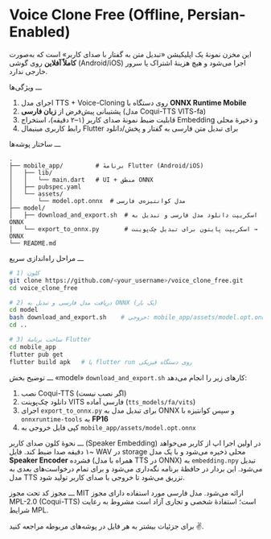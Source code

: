 Voice Clone Free (Offline, Persian-Enabled)
===========================================

این مخزن نمونهٔ یک اپلیکیشن «تبدیل متن به گفتار با صدای کاربر» است که به‌صورت **کاملاً آفلاین** روی گوشی (Android/iOS) اجرا می‌شود و هیچ هزینهٔ اشتراک یا سرور خارجی ندارد.

ـــ ویژگی‌ها
1. اجرای مدل TTS + Voice-Cloning روی دستگاه با **ONNX Runtime Mobile**
2. پشتیبانی پیش‌فرض از **زبان فارسی** (مدل Coqui-TTS VITS-fa)
3. قابلیت ضبط نمونهٔ صدای کاربر (۱–۲ دقیقه)، استخراج Embedding و ذخیرهٔ محلی
4. رابط کاربری مینیمال Flutter برای تبدیل متن فارسی به گفتار و پخش/دانلود

ـــ ساختار پوشه‌ها
```
.
├── mobile_app/         # برنامهٔ Flutter (Android/iOS)
│   ├── lib/
│   │   └── main.dart   # UI + منطق ONNX
│   ├── pubspec.yaml
│   └── assets/
│       └── model.opt.onnx  # مدل کوانتیزه‌ی فارسی
├── model/
│   ├── download_and_export.sh  # اسکریپت دانلود مدل فارسی و تبدیل به ONNX
│   └── export_to_onnx.py       # اسکریپت پایتون برای تبدیل چک‌پوینت → ONNX
└── README.md
```

ـــ مراحل راه‌اندازی سریع
```bash
# 1) کلون
git clone https://github.com/<your_username>/voice_clone_free.git
cd voice_clone_free

# 2) دریافت مدل فارسی و تبدیل به ONNX (یک بار)
cd model
bash download_and_export.sh    # خروجی: mobile_app/assets/model.opt.onnx
cd ..

# 3) ساخت برنامهٔ Flutter
cd mobile_app
flutter pub get
flutter build apk   # یا flutter run روی دستگاه فیزیکی
```

ـــ توضیح بخش «model»
`download_and_export.sh` کارهای زیر را انجام می‌دهد:
1. نصب Coqui-TTS (اگر نصب نیست)
2. دانلود چک‌پوینت VITS فارسی آماده (`tts_models/fa/vits`) 
3. اجرای `export_to_onnx.py` برای تبدیل مدل به ONNX و سپس کوانتیزه با `onnxruntime-tools` به **FP16**
4. کپی فایل خروجی به `mobile_app/assets/model.opt.onnx`

ـــ نحوهٔ کلون صدای کاربر (Speaker Embedding)
در اولین اجرا اپ از کاربر می‌خواهد ~۱ دقیقه صدا ضبط کند. فایل WAV در storage محلی ذخیره می‌شود و با یک مدل **Speaker Encoder** فشرده (همراه با مدل TTS در ONNX) به `embedding.npy` تبدیل می‌شود. این بردار در حافظهٔ برنامه نگه‌داری می‌شود و برای تمام درخواست‌های بعدی به مدل TTS تزریق می‌شود تا خروجی با صدای کاربر تولید شود.

ـــ مجوز
کد تحت مجوز MIT ارائه می‌شود. مدل فارسی مورد استفاده دارای مجوز MPL-2.0 (Coqui-TTS) است؛ استفادهٔ شخصی و تجاری آزاد است مشروط به رعایت شرایط MPL.

برای جزئیات بیشتر به هر فایل در پوشه‌های مربوطه مراجعه کنید ✌️.
